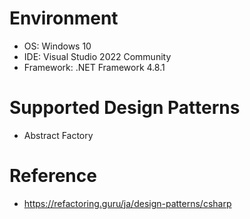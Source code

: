 # Environment
- OS: Windows 10
- IDE: Visual Studio 2022 Community
- Framework: .NET Framework 4.8.1

# Supported Design Patterns
- Abstract Factory

# Reference
- https://refactoring.guru/ja/design-patterns/csharp